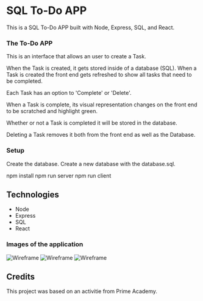 # SQL To-Do APP

This is a SQL To-Do APP built with Node, Express, SQL, and React.


### The To-Do APP

This is an interface that allows an user to create a Task. 

When the Task is created, it gets stored inside of a database (SQL). When a Task is created the front end gets refreshed to show all tasks that need to be completed.

Each Task has an option to 'Complete' or 'Delete'. 

When a Task is complete, its visual representation changes on the front end to be scratched and highlight green. 

Whether or not a Task is completed it will be stored in the database. 

Deleting a Task removes it both from the front end as well as the Database.

### Setup

Create the database. Create a new database with the database.sql.

npm install
npm run server
npm run client

Technologies
------------
* Node
* Express
* SQL
* React

### Images of the application

![Wireframe](images/to-do-basic.png)
![Wireframe](images/to-do-add.png)
![Wireframe](images/to-do-completed.png)

## Credits

This project was based on an activitie from Prime Academy.